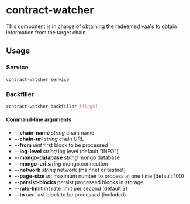 # contract-watcher

This component is in charge of obtaining the redeemed vaa's to obtain information from the target chain. .

## Usage

### Service

```bash
contract-watcher service
```

### Backfiller
```bash
contract-watcher backfiller [flags]
```

#### Command-line arguments
- **--chain-name** *string*                chain name
- **--chain-url** *string*                 chain URL
- **--from** *uint*                        first block to be processed
- **--log-level** *string*                 log level (default "INFO")
- **--mongo-database** *string*            mongo database
- **--mongo-uri** *string*                 mongo connection
- **--network** *string*                   network (mainnet or testnet)
- **--page-size** *int*                    maximum number to process at one time (default 100)
- **--persist-blocks**                     persist processed blocks in storage
- **--rate-limit** *int*                   rate limit per second (default 3)
- **--to** *uint*                          last block to be processed (included)
